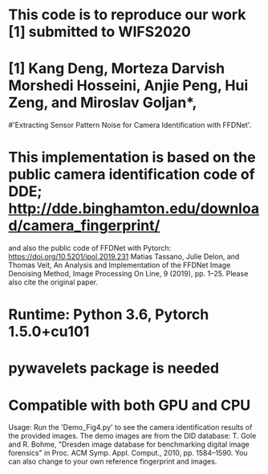 # This code is to reproduce our work [1] submitted to WIFS2020
# [1] Kang Deng, Morteza Darvish Morshedi Hosseini, Anjie Peng, Hui Zeng, and Miroslav Goljan*,
#'Extracting Sensor Pattern Noise for Camera Identification with FFDNet'.

# This implementation is based on the public camera identification code of DDE; http://dde.binghamton.edu/download/camera_fingerprint/
and also the public code of FFDNet with Pytorch: https://doi.org/10.5201/ipol.2019.231
Matias Tassano, Julie Delon, and Thomas Veit, An Analysis and Implementation of the FFDNet Image Denoising Method,
Image Processing On Line, 9 (2019), pp. 1–25.
Please also cite the original paper.

# Runtime: Python 3.6, Pytorch 1.5.0+cu101
# pywavelets package is needed
# Compatible with both GPU and CPU

Usage:
  Run the 'Demo_Fig4.py' to see the camera identification results of the provided images. The demo images are from
  the DID database: T. Gole and R. Bohme, "Dresden image database for benchmarking digital image forensics" in Proc. ACM Symp. Appl. Comput., 2010, pp. 1584–1590.
  You can also change to your own reference fingerprint and images.

